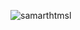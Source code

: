 ![samarthtmsl](https://user-images.githubusercontent.com/71373838/208330762-171d747f-8969-4290-be65-31efa05e73a1.png)

